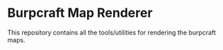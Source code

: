 # Burpcraft Map Renderer

This repository contains all the tools/utilities for rendering the burpcraft maps.
